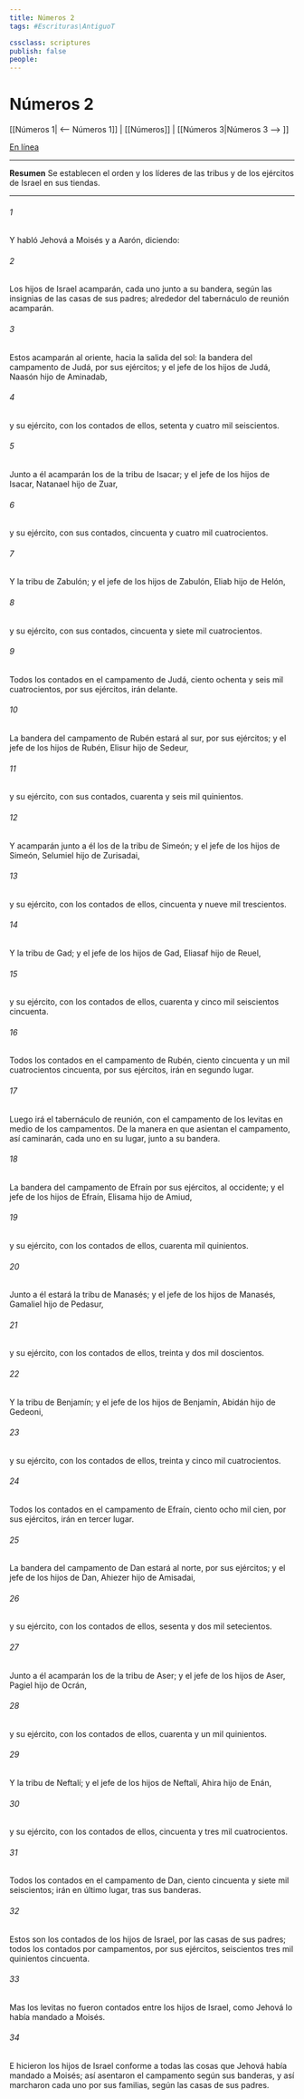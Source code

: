 ```yaml
---
title: Números 2
tags: #Escrituras\AntiguoT

cssclass: scriptures
publish: false
people:
---
```


# Números 2
[[Números 1| <-- Números 1]] | [[Números]] | [[Números 3|Números 3 --> ]]

[En línea](https://churchofjesuschrist.org/study/scriptures/ot/num/2?lang=spa)

---
__Resumen__
Se establecen el orden y los líderes de las tribus y de los ejércitos de Israel en sus tiendas.

---
###### 1 
Y habló Jehová a Moisés y a Aarón, diciendo:

###### 2 
Los hijos de Israel acamparán, cada uno junto a su bandera, según las insignias de las casas de sus padres; alrededor del tabernáculo de reunión acamparán.

###### 3 
Estos acamparán al oriente, hacia la salida del sol: la bandera del campamento de Judá, por sus ejércitos; y el jefe de los hijos de Judá, Naasón hijo de Aminadab,

###### 4 
y su ejército, con los contados de ellos, setenta y cuatro mil seiscientos.

###### 5 
Junto a él acamparán los de la tribu de Isacar; y el jefe de los hijos de Isacar, Natanael hijo de Zuar,

###### 6 
y su ejército, con sus contados, cincuenta y cuatro mil cuatrocientos.

###### 7 
Y la tribu de Zabulón; y el jefe de los hijos de Zabulón, Eliab hijo de Helón,

###### 8 
y su ejército, con sus contados, cincuenta y siete mil cuatrocientos.

###### 9 
Todos los contados en el campamento de Judá, ciento ochenta y seis mil cuatrocientos, por sus ejércitos, irán delante.

###### 10 
La bandera del campamento de Rubén estará al sur, por sus ejércitos; y el jefe de los hijos de Rubén, Elisur hijo de Sedeur,

###### 11 
y su ejército, con sus contados, cuarenta y seis mil quinientos.

###### 12 
Y acamparán junto a él los de la tribu de Simeón; y el jefe de los hijos de Simeón, Selumiel hijo de Zurisadai,

###### 13 
y su ejército, con los contados de ellos, cincuenta y nueve mil trescientos.

###### 14 
Y la tribu de Gad; y el jefe de los hijos de Gad, Eliasaf hijo de Reuel,

###### 15 
y su ejército, con los contados de ellos, cuarenta y cinco mil seiscientos cincuenta.

###### 16 
Todos los contados en el campamento de Rubén, ciento cincuenta y un mil cuatrocientos cincuenta, por sus ejércitos, irán en segundo lugar.

###### 17 
Luego irá el tabernáculo de reunión, con el campamento de los levitas en medio de los campamentos. De la manera en que asientan el campamento, así caminarán, cada uno en su lugar, junto a su bandera.

###### 18 
La bandera del campamento de Efraín por sus ejércitos, al occidente; y el jefe de los hijos de Efraín, Elisama hijo de Amiud,

###### 19 
y su ejército, con los contados de ellos, cuarenta mil quinientos.

###### 20 
Junto a él estará la tribu de Manasés; y el jefe de los hijos de Manasés, Gamaliel hijo de Pedasur,

###### 21 
y su ejército, con los contados de ellos, treinta y dos mil doscientos.

###### 22 
Y la tribu de Benjamín; y el jefe de los hijos de Benjamín, Abidán hijo de Gedeoni,

###### 23 
y su ejército, con los contados de ellos, treinta y cinco mil cuatrocientos.

###### 24 
Todos los contados en el campamento de Efraín, ciento ocho mil cien, por sus ejércitos, irán en tercer lugar.

###### 25 
La bandera del campamento de Dan estará al norte, por sus ejércitos; y el jefe de los hijos de Dan, Ahiezer hijo de Amisadai,

###### 26 
y su ejército, con los contados de ellos, sesenta y dos mil setecientos.

###### 27 
Junto a él acamparán los de la tribu de Aser; y el jefe de los hijos de Aser, Pagiel hijo de Ocrán,

###### 28 
y su ejército, con los contados de ellos, cuarenta y un mil quinientos.

###### 29 
Y la tribu de Neftalí; y el jefe de los hijos de Neftalí, Ahira hijo de Enán,

###### 30 
y su ejército, con los contados de ellos, cincuenta y tres mil cuatrocientos.

###### 31 
Todos los contados en el campamento de Dan, ciento cincuenta y siete mil seiscientos; irán en último lugar, tras sus banderas.

###### 32 
Estos son los contados de los hijos de Israel, por las casas de sus padres; todos los contados por campamentos, por sus ejércitos, seiscientos tres mil quinientos cincuenta.

###### 33 
Mas los levitas no fueron contados entre los hijos de Israel, como Jehová lo había mandado a Moisés.

###### 34 
E hicieron los hijos de Israel conforme a todas las cosas que Jehová había mandado a Moisés; así asentaron el campamento según sus banderas, y así marcharon cada uno por sus familias, según las casas de sus padres.

